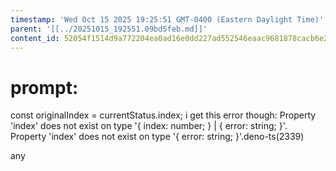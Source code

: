 ```yaml
---
timestamp: 'Wed Oct 15 2025 19:25:51 GMT-0400 (Eastern Daylight Time)'
parent: '[[../20251015_192551.09bd5feb.md]]'
content_id: 52054f1514d9a772204ea0ad16e0dd227ad552546eaac9681878cacb6e246a59
---
```


# prompt:

const originalIndex = currentStatus.index;
i get this error though:
Property 'index' does not exist on type '{ index: number; } | { error: string; }'.\
Property 'index' does not exist on type '{ error: string; }'.deno-ts(2339)

any
